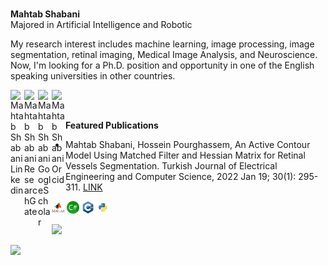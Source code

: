 ### 

**Mahtab Shabani** <br />
 Majored in Artificial Intelligence and Robotic <br />


My research interest includes machine learning, image processing, image segmentation, retinal imaging, Medical Image Analysis, and Neuroscience. Now, I'm looking for a Ph.D. position and opportunity in one of the English speaking universities in other countries.


<a href="https://www.linkedin.com/in/mahtab-shabani/">
  <img align="left" alt="Mahtab Shabani Linkedin" width="22px" src="https://cdn.jsdelivr.net/npm/simple-icons@v3/icons/linkedin.svg" />
</a>
<a href="https://www.researchgate.net/profile/Mahtab-Shabani">
  <img align="left" alt="Mahtab Shabani ResearchGate" width="22px" src="https://cdn.jsdelivr.net/npm/simple-icons@3.1.0/icons/researchgate.svg" />
</a>
<a href="https://scholar.google.com/citations?hl=en&user=GkpKF88AAAAJ">
  <img align="left" alt="Mahtab Shabani GoogleScholar" width="22px" src="https://cdn.jsdelivr.net/npm/simple-icons@3.1.0/icons/googlescholar.svg" />
</a>
<a href="https://orcid.org/0000-0002-3200-4773">
  <img align="left" alt="Mahtab Shabani Orcid" width="22px" src="https://cdn.jsdelivr.net/npm/simple-icons@v3/icons/orcid.svg" />
</a>
<br /><br />

**Featured Publications**
- Mahtab Shabani, Hossein Pourghassem, An Active Contour Model Using Matched Filter and Hessian Matrix for Retinal Vessels Segmentation. Turkish Journal of Electrical Engineering and Computer Science, 2022 Jan 19; 30(1): 295-311. [LINK](https://journals.tubitak.gov.tr/elektrik/vol30/iss1/20/)<br />

<code><img height="20" src="https://raw.githubusercontent.com/github/explore/80688e429a7d4ef2fca1e82350fe8e3517d3494d/topics/matlab/matlab.png"></code>
<code><img height="20" src="https://raw.githubusercontent.com/github/explore/80688e429a7d4ef2fca1e82350fe8e3517d3494d/topics/csharp/csharp.png"></code>
<code><img height="20" src="https://raw.githubusercontent.com/github/explore/80688e429a7d4ef2fca1e82350fe8e3517d3494d/topics/cpp/cpp.png"></code>
<code><img height="20" src="https://raw.githubusercontent.com/github/explore/80688e429a7d4ef2fca1e82350fe8e3517d3494d/topics/python/python.png"></code>


![](https://github-readme-stats.vercel.app/api/top-langs/?username=Mahtab-Shabani&theme=buefy&hide_border=false&include_all_commits=false&count_private=false&layout=compact)

[![](https://visitcount.itsvg.in/api?id=Mahtab-Shabani&icon=0&color=0)](https://visitcount.itsvg.in)
